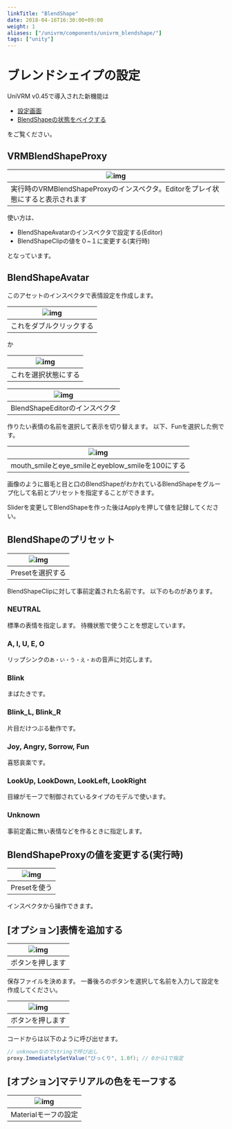 ```yaml
---
linkTitle: "BlendShape"
date: 2018-04-16T16:30:00+09:00
weight: 1
aliases: ["/univrm/components/univrm_blendshape/"]
tags: ["unity"]
---
```


# ブレンドシェイプの設定

UniVRM v0.45で導入された新機能は

* [設定画面](/univrm/blendshape/blendshape_setup)
* [BlendShapeの状態をベイクする](/univrm/blendshape/univrm_bake_blendshape)

をご覧ください。

## VRMBlendShapeProxy

| ![img](/_static/images/vrm/VRMBlendShapeProxy.png)                               |
|----------------------------------------------------------------------------------|
| 実行時のVRMBlendShapeProxyのインスペクタ。Editorをプレイ状態にすると表示されます |

使い方は、

* BlendShapeAvatarのインスペクタで設定する(Editor)
* BlendShapeClipの値を０~１に変更する(実行時)

となっています。

## BlendShapeAvatar

このアセットのインスペクタで表情設定を作成します。

| ![img](/_static/images/vrm/VRMBlendShapeProxyEditor.png) |
|----------------------------------------------------------|
| これをダブルクリックする                                 |

か

| ![img](/_static/images/vrm/BlendShapeAvatarAsset.png) |
|-------------------------------------------------------|
| これを選択状態にする                                  |

| ![img](/_static/images/vrm/BlendShapeAvatarEditor.png) |
|--------------------------------------------------------|
| BlendShapeEditorのインスペクタ                         |

作りたい表情の名前を選択して表示を切り替えます。
以下、Funを選択した例です。

| ![img](/_static/images/vrm/BlendShapeClip.png)   |
|--------------------------------------------------|
| mouth_smileとeye_smileとeyeblow_smileを100にする |

画像のように眉毛と目と口のBlendShapeがわかれているBlendShapeをグループ化して名前とプリセットを指定することができます。

Sliderを変更してBlendShapeを作った後はApplyを押して値を記録してください。

## BlendShapeのプリセット

| ![img](/_static/images/vrm/BlendShape_Preset.png) |
|---------------------------------------------------|
| Presetを選択する                                  |

BlendShapeClipに対して事前定義された名前です。
以下のものがあります。

### NEUTRAL
標準の表情を指定します。
待機状態で使うことを想定しています。

### A, I, U, E, O
リップシンクの``あ・い・う・え・お``の音声に対応します。

### Blink
まばたきです。

### Blink_L, Blink_R
片目だけつぶる動作です。

### Joy, Angry, Sorrow, Fun
喜怒哀楽です。

### LookUp, LookDown, LookLeft, LookRight
目線がモーフで制御されているタイプのモデルで使います。

### Unknown
事前定義に無い表情などを作るときに指定します。

## BlendShapeProxyの値を変更する(実行時)

| ![img](/_static/images/vrm/VRMBlendShapeProxyRuntime.png) |
|-----------------------------------------------------------|
| Presetを使う                                              |

インスペクタから操作できます。


## [オプション]表情を追加する

| ![img](/_static/images/vrm/VRMBlendShapeProxyRuntime.png) |
|-----------------------------------------------------------|
| ボタンを押します                                          |

保存ファイルを決めます。
一番後ろのボタンを選択して名前を入力して設定を作成してください。

| ![img](/_static/images/vrm/BlendShapeClipOption.png) |
|------------------------------------------------------|
| ボタンを押します                                     |

コードからは以下のように呼び出せます。

```csharp
// unknownなのでstringで呼び出し
proxy.ImmediatelySetValue("びっくり", 1.0f); // 0から1で指定
```

## [オプション]マテリアルの色をモーフする

| ![img](/_static/images/vrm/BlendShapeClipMaterial.png) |
|--------------------------------------------------------|
| Materialモーフの設定                                   |
